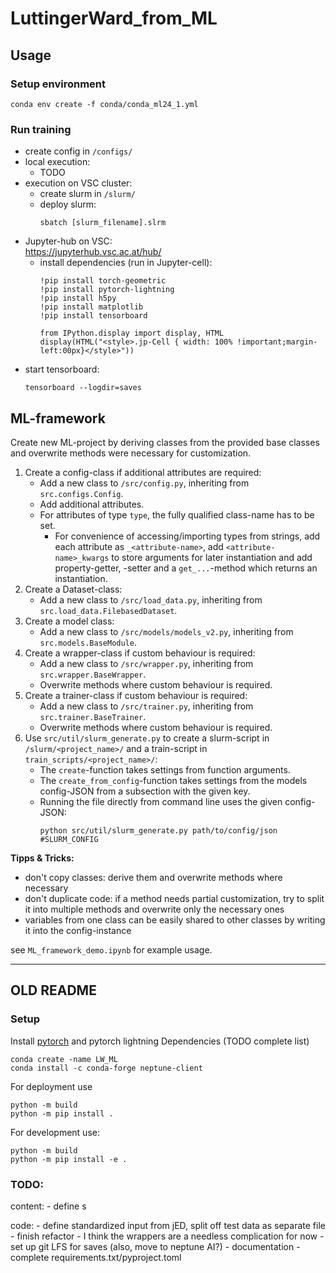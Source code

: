 # LuttingerWard_from_ML

## Usage
### Setup environment
```shell
conda env create -f conda/conda_ml24_1.yml
```

### Run training
* create config in `/configs/`
* local execution:
  * TODO
* execution on VSC cluster:
  * create slurm in `/slurm/`
  * deploy slurm:
    ```shell
    sbatch [slurm_filename].slrm
    ```
* Jupyter-hub on VSC:  
  https://jupyterhub.vsc.ac.at/hub/
  * install dependencies (run in Jupyter-cell):
    ```jupyter
    !pip install torch-geometric
    !pip install pytorch-lightning
    !pip install h5py
    !pip install matplotlib
    !pip install tensorboard
    
    from IPython.display import display, HTML
    display(HTML("<style>.jp-Cell { width: 100% !important;margin-left:00px}</style>"))
    ```
* start tensorboard:
  ```shell
  tensorboard --logdir=saves
  ```


## ML-framework
Create new ML-project by deriving classes from the provided base classes and overwrite methods were necessary for customization.
1. Create a config-class if additional attributes are required:
   - Add a new class to `/src/config.py`, inheriting from `src.configs.Config`.
   - Add additional attributes.
   - For attributes of type `type`, the fully qualified class-name has to be set.
     - For convenience of accessing/importing types from strings, add each attribute as `_<attribute-name>`, add `<attribute-name>_kwargs` to store arguments for later instantiation and add property-getter, -setter and a `get_...`-method which returns an instantiation.
2. Create a Dataset-class:
   - Add a new class to `/src/load_data.py`, inheriting from `src.load_data.FilebasedDataset`.
3. Create a model class:
   - Add a new class to `/src/models/models_v2.py`, inheriting from `src.models.BaseModule`.
4. Create a wrapper-class if custom behaviour is required:
   - Add a new class to `/src/wrapper.py`, inheriting from `src.wrapper.BaseWrapper`.
   - Overwrite methods where custom behaviour is required.
5. Create a trainer-class if custom behaviour is required:
   - Add a new class to `/src/trainer.py`, inheriting from `src.trainer.BaseTrainer`.
   - Overwrite methods where custom behaviour is required.
6. Use `src/util/slurm_generate.py` to create a slurm-script in `/slurm/<project_name>/` and a train-script in `train_scripts/<project_name>/`:
   - The `create`-function takes settings from function arguments.
   - The `create_from_config`-function takes settings from the models config-JSON from a subsection with the given key.
   - Running the file directly from command line uses the given config-JSON:
     ```shell
     python src/util/slurm_generate.py path/to/config/json #SLURM_CONFIG
     ```

**Tipps & Tricks:**
- don't copy classes: derive them and overwrite methods where necessary
- don't duplicate code: if a method needs partial customization, try to split it into multiple methods and overwrite only the necessary ones
- variables from one class can be easily shared to other classes by writing it into the config-instance

see `ML_framework_demo.ipynb` for example usage.


---


## OLD README
### Setup

Install [pytorch](https://pytorch.org/get-started/locally/) and pytorch lightning
Dependencies (TODO complete list)
```
conda create -name LW_ML
conda install -c conda-forge neptune-client
```

For deployment use
```
python -m build
python -m pip install .
```

For development use:
```
python -m build
python -m pip install -e .
```


### TODO:
content:
    - define s

code: 
    - define standardized input from jED, split off test data as separate file
    - finish refactor
        - I think the wrappers are a needless complication for now
    - set up git LFS for saves (also, move to neptune AI?)
    - documentation
    - complete requirements.txt/pyproject.toml
